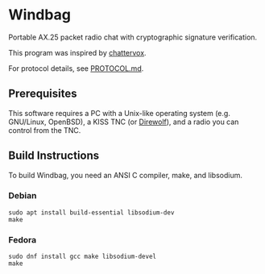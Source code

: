 Windbag
=======

Portable AX.25 packet radio chat with cryptographic signature verification.

This program was inspired by [chattervox][1].

For protocol details, see [PROTOCOL.md](PROTOCOL.md).

Prerequisites
-------------

This software requires a PC with a Unix-like operating system (e.g. GNU/Linux, OpenBSD), a KISS TNC (or [Direwolf][2]), and a radio you can control from the TNC.

Build Instructions
------------------

To build Windbag, you need an ANSI C compiler, make, and libsodium.

### Debian

    sudo apt install build-essential libsodium-dev
    make

### Fedora

    sudo dnf install gcc make libsodium-devel
    make

[1]: https://github.com/brannondorsey/chattervox
[2]: https://github.com/wb2osz/direwolf